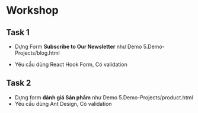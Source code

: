 # Workshop

## Task 1

- Dựng Form **Subscribe to Our Newsletter** như Demo 5.Demo-Projects/blog.html

- Yêu cầu dùng React Hook Form, Có validation


## Task 2

- Dựng form **đánh giá Sản phẩm** như Demo 5.Demo-Projects/product.html
- Yêu cầu dùng Ant Design, Có validation